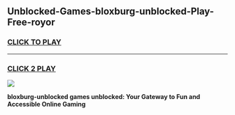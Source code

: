 
## Unblocked-Games-bloxburg-unblocked-Play-Free-royor
<h3>
<a href="https://premium76.site?title=bloxburg-unblocked&ref=18A1">CLICK TO PLAY</a></h3>
<hr>

<h3>
<a href="https://premium76.site?title=bloxburg-unblocked&ref=18A1">CLICK 2 PLAY</a>
  
</h3>

<a href="https://premium76.site?title=bloxburg-unblocked&ref=18A1"><img src="https://clearcache.store/games.png"></a>


**bloxburg-unblocked games unblocked: Your Gateway to Fun and Accessible Online Gaming**
